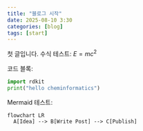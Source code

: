 ```yaml
---
title: "블로그 시작"
date: 2025-08-10 3:30
categories: [blog]
tags: [start]
---
```


<!-- MathJax (수식) -->
<script>
window.MathJax = {
  tex: { inlineMath: [['$', '$'], ['\\(', '\\)']] }
};
</script>
<script id="MathJax-script" async
  src="https://cdn.jsdelivr.net/npm/mathjax@3/es5/tex-chtml.js"></script>

<!-- Mermaid (다이어그램) -->
<script src="https://cdn.jsdelivr.net/npm/mermaid@10/dist/mermaid.min.js"></script>
<script>mermaid.initialize({ startOnLoad: true });</script>

첫 글입니다. 수식 테스트: $E=mc^2$  

코드 블록:

````python
import rdkit
print("hello cheminformatics")
````
Mermaid 테스트:

````mermaid
flowchart LR
  A[Idea] --> B[Write Post] --> C[Publish]
````
